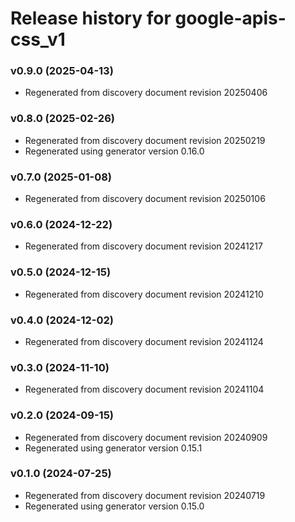 # Release history for google-apis-css_v1

### v0.9.0 (2025-04-13)

* Regenerated from discovery document revision 20250406

### v0.8.0 (2025-02-26)

* Regenerated from discovery document revision 20250219
* Regenerated using generator version 0.16.0

### v0.7.0 (2025-01-08)

* Regenerated from discovery document revision 20250106

### v0.6.0 (2024-12-22)

* Regenerated from discovery document revision 20241217

### v0.5.0 (2024-12-15)

* Regenerated from discovery document revision 20241210

### v0.4.0 (2024-12-02)

* Regenerated from discovery document revision 20241124

### v0.3.0 (2024-11-10)

* Regenerated from discovery document revision 20241104

### v0.2.0 (2024-09-15)

* Regenerated from discovery document revision 20240909
* Regenerated using generator version 0.15.1

### v0.1.0 (2024-07-25)

* Regenerated from discovery document revision 20240719
* Regenerated using generator version 0.15.0

